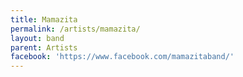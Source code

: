 ```yaml
---
title: Mamazita
permalink: /artists/mamazita/
layout: band
parent: Artists
facebook: 'https://www.facebook.com/mamazitaband/'
---
```

